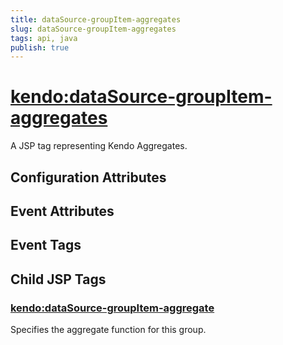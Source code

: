 ```yaml
---
title: dataSource-groupItem-aggregates
slug: dataSource-groupItem-aggregates
tags: api, java
publish: true
---
```


# <kendo:dataSource-groupItem-aggregates>
A JSP tag representing Kendo Aggregates.

## Configuration Attributes


## Event Attributes


## Event Tags
 

## Child JSP Tags

### [<kendo:dataSource-groupItem-aggregate>](/api/wrappers/jsp/datasource/groupitem-aggregate)

Specifies the aggregate function for this group.
 
